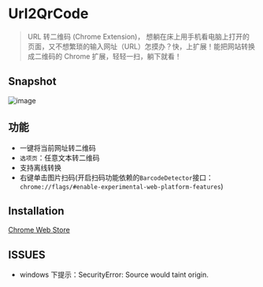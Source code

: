 # Url2QrCode

> URL 转二维码 (Chrome Extension)， 想躺在床上用手机看电脑上打开的页面，又不想繁琐的输入网址（URL）怎摸办？快，上扩展！能把网站转换成二维码的 Chrome 扩展，轻轻一扫，躺下就看！

## Snapshot
![image](https://ww3.sinaimg.cn/mw1024/3eea7a48jw1e7ztor11z1j20ei0brq4j.jpg)

## 功能
- 一键将当前网址转二维码
- `选项页`：任意文本转二维码
- 支持离线转换
- 右键单击图片扫码(开启扫码功能依赖的`BarcodeDetector`接口：`chrome://flags/#enable-experimental-web-platform-features`)

## Installation

[Chrome Web Store](https://chrome.google.com/webstore/detail/acedjabgpolnckckknijpejicghpfbnj "Chrome Web Store")

## ISSUES
- windows 下提示：SecurityError: Source would taint origin.